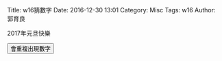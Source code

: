 Title: w16猜數字
Date: 2016-12-30 13:01
Category: Misc
Tags: w16
Author: 郭育良

2017年元旦快樂

<!--PELICAN_END_SUMMARY -->

<!-- 導入 Brython 標準程式庫 -->
<script type="text/javascript" 
    src="https://cdn.rawgit.com/brython-dev/brython/master/www/src/brython_dist.js">
</script>

<!-- 啟動 Brython -->
<script>
window.onload=function(){
brython(1);
}
</script>

<!-- 以下可以執行的 Brython程式 -->
<div id="id3"></div>
<script type="text/python3">
from browser import document
from browser import html
import random
id3 = document["id3"] 

def gen_int(e):  
    標準答案 = random.randint(1, 100)
    你猜的數字 = int(input("請輸入您所猜的整數:"))
    猜測次數 = 1
    while 標準答案 != 你猜的數字:
        if 標準答案 < 你猜的數字:
            #print("太大了，再猜一次 :)加油")
            id3 <= "太大了，再猜一次 :)加油" + html.BR()
        else:
            #print("太小了，再猜一次 :)加油")
            id3 <= "太小了，再猜一次 :)加油" + html.BR()
        你猜的數字 = int(input("請輸入您所猜的整數:"))
        猜測次數 += 1
       
    #print("猜對了！總共猜了", 猜測次數, "次")
    id3 <="猜對了！總共猜了" + str(猜測次數) + "次"
document["but1"].bind("click", gen_int)
</script>
<button id="but1">會重複出現數字</button>